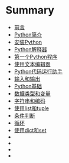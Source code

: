 # Summary

* [前言](README.md)
* [Python简介](01.Python简介/Python简介.md)
* [安装Python](02.安装Python/01.安装Python.md)
* [Python解释器](02.安装Python/02.Python解释器.md)
* [第一个Python程序](03.第一个Python程序/01.第一个Python程序.md)
* [使用文本编辑器](03.第一个Python程序/02.使用文本编辑器.md)
* [Python代码运行助手](03.第一个Python程序/03.Python代码运行助手.md)
* [输入和输出](03.第一个Python程序/04.输入和输出.md)
* [Python基础](04.Python基础/01.Python基础.md)
* [数据类型和变量](04.Python基础/02.数据类型和变量.md)
* [字符串和编码](04.Python基础/03.字符串和编码.md)
* [使用list和tuple](04.Python基础/04.使用list和tuple.md)
* [条件判断](04.Python基础/05.条件判断.md)
* [循环](04.Python基础/06.循环.md)
* [使用dict和set](04.Python基础/07.使用dict和set.md)
* []()
* []()
* []()
* []()
